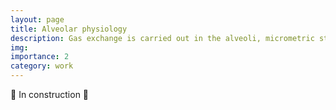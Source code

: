 ```yaml
---
layout: page
title: Alveolar physiology
description: Gas exchange is carried out in the alveoli, micrometric structures in the lungs
img:
importance: 2
category: work
---
```


🚧 In construction 🚧
